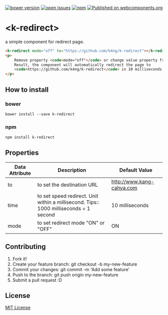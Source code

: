 [![bower version](https://img.shields.io/bower/v/k-redirect.svg)](https://libraries.io/bower/k-redirect) 
[![open issues](https://img.shields.io/github/issues/k4ng%2Fk-redirect.svg)](https://github.com/k4ng/k-redirect/issues) 
[![npm](https://img.shields.io/npm/v/k-redirect.svg)](https://www.npmjs.com/package/k-redirect) 
[![Published on webcomponents.org](https://img.shields.io/badge/webcomponents.org-published-blue.svg)](https://github.com/k4ng/k-redirect) 


# \<k-redirect\>

a simple component for redirect page.


<!--
```
<custom-element-demo height="300">
  <template>
    <script src="../webcomponentsjs/webcomponents-lite.js"></script>
    <link rel="import" href="k-redirect.html">
    <next-code-block></next-code-block>
  </template>
</custom-element-demo>
```
-->
```html
<k-redirect mode="off" to="https://github.com/k4ng/k-redirect"></k-redirect>
<p>
    Remove property <code>mode="off"</code> or change value property from OFF to ON. 
    Result, the component will automatically redirect the page to 
    <code>https://github.com/k4ng/k-redirect</code> in 10 milliseconds (0.01 sec)
</p>
```


## How to install

### bower

```markdown
bower install --save k-redirect
```

### npm

```markdown
npm install k-redirect
```


## Properties

Data Attribute | Description | Default Value
-------------- | ----------- | -------------
to | to set the destination URL | http://www.kang-cahya.com 
time | to set speed redirect. Unit within a millisecond. Tips:: 1000 milliseconds = 1 second | 10 milliseconds
mode | to set redirect mode "ON" or "OFF" | ON


## Contributing

1. Fork it!
1. Create your feature branch: git checkout -b my-new-feature
1. Commit your changes: git commit -m 'Add some feature'
1. Push to the branch: git push origin my-new-feature
1. Submit a pull request :D


## License

[MIT License](https://github.com/dyazincahya/k-redirect/blob/master/LICENSE) 
